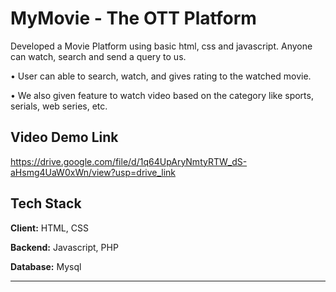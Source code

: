 
# MyMovie - The OTT Platform

Developed a Movie Platform using basic html, css and javascript. Anyone can watch, search and send a query to us.

• User can able to search, watch, and gives rating to the watched movie.

• We also given feature to watch video based on the category like sports, serials, web series, etc.

## Video Demo Link

https://drive.google.com/file/d/1q64UpAryNmtyRTW_dS-aHsmg4UaW0xWn/view?usp=drive_link


## Tech Stack

**Client:** HTML, CSS

**Backend:** Javascript, PHP

**Database:** Mysql

-------------

